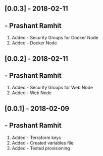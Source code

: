 ## [0.0.3] - 2018-02-11
## - Prashant Ramhit
1. Added - Security Groups for Docker Node 
2. Added - Docker Node


## [0.0.2] - 2018-02-11
## - Prashant Ramhit
1. Added - Security Groups for Web Node 
2. Added - Web Node


## [0.0.1] - 2018-02-09
## - Prashant Ramhit
1. Added - Terraform keys 
2. Added - Created variables file
3. Added - Tested provisioning

